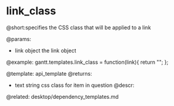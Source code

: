 link_class
=============

@short:specifies the CSS class that will be applied to a link
	


@params: 
- link	object	the link object

@example:
gantt.templates.link_class = function(link){
	return "";
};

@template:	api_template
@returns:
- text		string		css class for item in question
@descr:

@related:
	desktop/dependency_templates.md